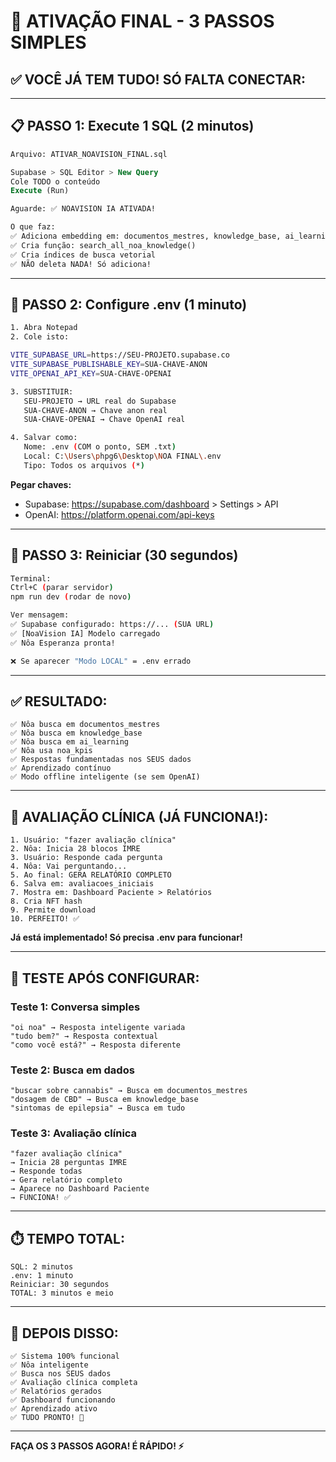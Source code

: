 # 🚀 ATIVAÇÃO FINAL - 3 PASSOS SIMPLES

## ✅ **VOCÊ JÁ TEM TUDO! SÓ FALTA CONECTAR:**

---

## 📋 **PASSO 1: Execute 1 SQL (2 minutos)**

```sql
Arquivo: ATIVAR_NOAVISION_FINAL.sql

Supabase > SQL Editor > New Query
Cole TODO o conteúdo
Execute (Run)

Aguarde: ✅ NOAVISION IA ATIVADA!

O que faz:
✅ Adiciona embedding em: documentos_mestres, knowledge_base, ai_learning
✅ Cria função: search_all_noa_knowledge()
✅ Cria índices de busca vetorial
✅ NÃO deleta NADA! Só adiciona!
```

---

## 📝 **PASSO 2: Configure .env (1 minuto)**

```bash
1. Abra Notepad
2. Cole isto:

VITE_SUPABASE_URL=https://SEU-PROJETO.supabase.co
VITE_SUPABASE_PUBLISHABLE_KEY=SUA-CHAVE-ANON
VITE_OPENAI_API_KEY=SUA-CHAVE-OPENAI

3. SUBSTITUIR:
   SEU-PROJETO → URL real do Supabase
   SUA-CHAVE-ANON → Chave anon real
   SUA-CHAVE-OPENAI → Chave OpenAI real

4. Salvar como:
   Nome: .env (COM o ponto, SEM .txt)
   Local: C:\Users\phpg6\Desktop\NOA FINAL\.env
   Tipo: Todos os arquivos (*)
```

**Pegar chaves:**
- Supabase: https://supabase.com/dashboard > Settings > API
- OpenAI: https://platform.openai.com/api-keys

---

## 🔄 **PASSO 3: Reiniciar (30 segundos)**

```bash
Terminal:
Ctrl+C (parar servidor)
npm run dev (rodar de novo)

Ver mensagem:
✅ Supabase configurado: https://... (SUA URL)
✅ [NoaVision IA] Modelo carregado
✅ Nôa Esperanza pronta!

❌ Se aparecer "Modo LOCAL" = .env errado
```

---

## ✅ **RESULTADO:**

```
✅ Nôa busca em documentos_mestres
✅ Nôa busca em knowledge_base  
✅ Nôa busca em ai_learning
✅ Nôa usa noa_kpis
✅ Respostas fundamentadas nos SEUS dados
✅ Aprendizado contínuo
✅ Modo offline inteligente (se sem OpenAI)
```

---

## 🏥 **AVALIAÇÃO CLÍNICA (JÁ FUNCIONA!):**

```
1. Usuário: "fazer avaliação clínica"
2. Nôa: Inicia 28 blocos IMRE
3. Usuário: Responde cada pergunta
4. Nôa: Vai perguntando...
5. Ao final: GERA RELATÓRIO COMPLETO
6. Salva em: avaliacoes_iniciais
7. Mostra em: Dashboard Paciente > Relatórios
8. Cria NFT hash
9. Permite download
10. PERFEITO! ✅
```

**Já está implementado! Só precisa .env para funcionar!**

---

## 🎯 **TESTE APÓS CONFIGURAR:**

### **Teste 1: Conversa simples**
```
"oi noa" → Resposta inteligente variada
"tudo bem?" → Resposta contextual
"como você está?" → Resposta diferente
```

### **Teste 2: Busca em dados**
```
"buscar sobre cannabis" → Busca em documentos_mestres
"dosagem de CBD" → Busca em knowledge_base
"sintomas de epilepsia" → Busca em tudo
```

### **Teste 3: Avaliação clínica**
```
"fazer avaliação clínica"
→ Inicia 28 perguntas IMRE
→ Responde todas
→ Gera relatório completo
→ Aparece no Dashboard Paciente
→ FUNCIONA! ✅
```

---

## ⏱️ **TEMPO TOTAL:**

```
SQL: 2 minutos
.env: 1 minuto
Reiniciar: 30 segundos
TOTAL: 3 minutos e meio
```

---

## 🎉 **DEPOIS DISSO:**

```
✅ Sistema 100% funcional
✅ Nôa inteligente
✅ Busca nos SEUS dados
✅ Avaliação clínica completa
✅ Relatórios gerados
✅ Dashboard funcionando
✅ Aprendizado ativo
✅ TUDO PRONTO! 🎊
```

---

**FAÇA OS 3 PASSOS AGORA! É RÁPIDO! ⚡**

